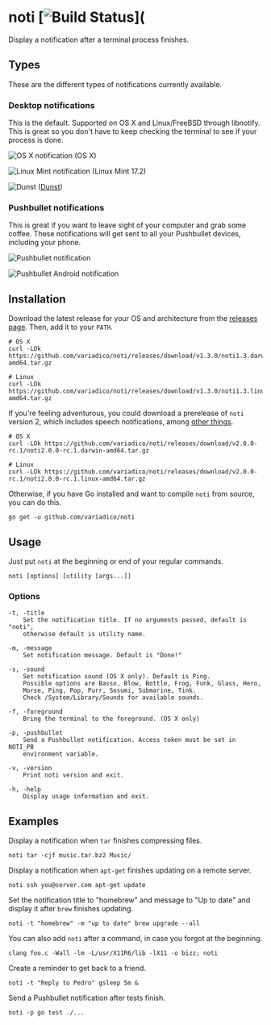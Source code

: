 # noti [![Build Status](https://travis-ci.org/variadico/noti.svg?branch=master)](
Display a notification after a terminal process finishes.

## Types
These are the different types of notifications currently available.

### Desktop notifications
This is the default. Supported on OS X and Linux/FreeBSD through libnotify.
This is great so you don't have to keep checking the terminal to see if your
process is done.

![OS X notification](https://raw.githubusercontent.com/variadico/noti/master/screenshots/osx.png)
(OS X)

![Linux Mint notification](https://raw.githubusercontent.com/variadico/noti/master/screenshots/linux_mint.png)
(Linux Mint 17.2)

![Dunst](https://raw.githubusercontent.com/variadico/noti/master/screenshots/bsd_dunst.png)
([Dunst](http://knopwob.org/dunst/index.html))

### Pushbullet notifications
This is great if you want to leave sight of your computer and
grab some coffee. These notifications will get sent to all your Pushbullet
devices, including your phone.

![Pushbullet notification](https://raw.githubusercontent.com/variadico/noti/master/screenshots/pushbullet.png)

![Pushbullet Android notification](https://raw.githubusercontent.com/variadico/noti/master/screenshots/pushbullet_android.png)

## Installation

Download the latest release for your OS and architecture from the
[releases page](https://github.com/variadico/noti/releases/latest). Then, add
it to your `PATH`.

```
# OS X
curl -LOk https://github.com/variadico/noti/releases/download/v1.3.0/noti1.3.darwin-amd64.tar.gz

# Linux
curl -LOk https://github.com/variadico/noti/releases/download/v1.3.0/noti1.3.linux-amd64.tar.gz
```

If you're feeling adventurous, you could download a prerelease of `noti` version
2, which includes speech notifications, among [other things](https://github.com/variadico/noti/blob/dev/CHANGELOG.md).

```
# OS X
curl -LOk https://github.com/variadico/noti/releases/download/v2.0.0-rc.1/noti2.0.0-rc.1.darwin-amd64.tar.gz

# Linux
curl -LOk https://github.com/variadico/noti/releases/download/v2.0.0-rc.1/noti2.0.0-rc.1.linux-amd64.tar.gz
```

Otherwise, if you have Go installed and want to compile `noti` from source, you
can do this.

```
go get -u github.com/variadico/noti
```

## Usage
Just put `noti` at the beginning or end of your regular commands.

```
noti [options] [utility [args...]]
```

### Options
```
-t, -title
    Set the notification title. If no arguments passed, default is "noti",
    otherwise default is utility name.

-m, -message
    Set notification message. Default is "Done!"

-s, -sound
    Set notification sound (OS X only). Default is Ping.
    Possible options are Basso, Blow, Bottle, Frog, Funk, Glass, Hero,
    Morse, Ping, Pop, Purr, Sosumi, Submarine, Tink.
    Check /System/Library/Sounds for available sounds.

-f, -foreground
    Bring the terminal to the foreground. (OS X only)

-p, -pushbullet
    Send a Pushbullet notification. Access token must be set in NOTI_PB
    environment variable.

-v, -version
    Print noti version and exit.

-h, -help
    Display usage information and exit.
```

## Examples
Display a notification when `tar` finishes compressing files.

```
noti tar -cjf music.tar.bz2 Music/
```

Display a notification when `apt-get` finishes updating on a remote server.

```
noti ssh you@server.com apt-get update
```

Set the notification title to "homebrew" and message to "Up to date" and
display it after `brew` finishes updating.

```
noti -t "homebrew" -m "up to date" brew upgrade --all
```

You can also add `noti` after a command, in case you forgot at the beginning.

```
clang foo.c -Wall -lm -L/usr/X11R6/lib -lX11 -o bizz; noti
```

Create a reminder to get back to a friend.

```
noti -t "Reply to Pedro" gsleep 5m &
```

Send a Pushbullet notification after tests finish.

```
noti -p go test ./...
```
